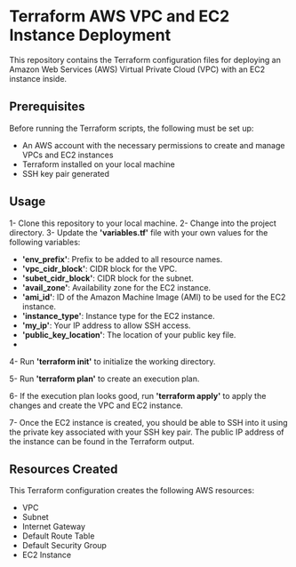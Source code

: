 # Terraform AWS VPC and EC2 Instance Deployment

This repository contains the Terraform configuration files for deploying an Amazon Web Services (AWS) Virtual Private Cloud (VPC) with an EC2 instance inside.


## Prerequisites

Before running the Terraform scripts, the following must be set up:

-   An AWS account with the necessary permissions to create and manage VPCs and EC2 instances
-   Terraform installed on your local machine
-   SSH key pair generated 


## Usage

1-    Clone this repository to your local machine.
2-    Change into the project directory.
3-    Update the **'variables.tf'** file with your own values for the following variables:
-    **'env_prefix'**: Prefix to be added to all resource names.
-    **'vpc_cidr_block'**: CIDR block for the VPC.
-    **'subet_cidr_block'**: CIDR block for the subnet.
-    **'avail_zone'**: Availability zone for the EC2 instance.
-    **'ami_id'**: ID of the Amazon Machine Image (AMI) to be used for the EC2 instance.
-    **'instance_type'**: Instance type for the EC2 instance.
-    **'my_ip'**: Your IP address to allow SSH access.
-    **'public_key_location'**: The location of your public key file.
-    
4-    Run **'terraform init'** to initialize the working directory.

5-    Run **'terraform plan'**  to create an execution plan.

6-    If the execution plan looks good, run **'terraform apply'** to apply the changes and create the VPC and EC2 instance.

7- Once the EC2 instance is created, you should be able to SSH into it using the private key associated with your SSH key pair. The public IP address of the instance can be found in the Terraform output.


## Resources Created

This Terraform configuration creates the following AWS resources:

-    VPC
-    Subnet
-    Internet Gateway
-    Default Route Table
-    Default Security Group
-    EC2 Instance

